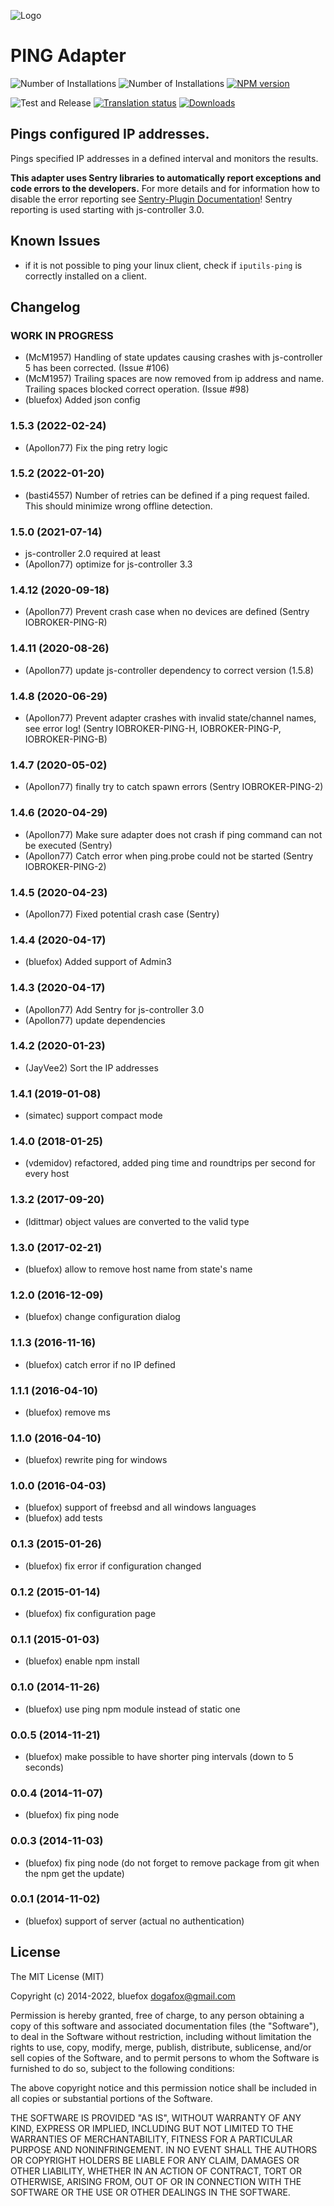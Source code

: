 ![Logo](admin/ping.png)
# PING Adapter

![Number of Installations](http://iobroker.live/badges/ping-installed.svg)
![Number of Installations](http://iobroker.live/badges/ping-stable.svg)
[![NPM version](http://img.shields.io/npm/v/iobroker.ping.svg)](https://www.npmjs.com/package/iobroker.ping)

![Test and Release](https://github.com/ioBroker/ioBroker.ping/workflows/Test%20and%20Release/badge.svg)
[![Translation status](https://weblate.iobroker.net/widgets/adapters/-/ping/svg-badge.svg)](https://weblate.iobroker.net/engage/adapters/?utm_source=widget)
[![Downloads](https://img.shields.io/npm/dm/iobroker.ping.svg)](https://www.npmjs.com/package/iobroker.ping)

## Pings configured IP addresses.

Pings specified IP addresses in a defined interval and monitors the results.

**This adapter uses Sentry libraries to automatically report exceptions and code errors to the developers.** For more details and for information how to disable the error reporting see [Sentry-Plugin Documentation](https://github.com/ioBroker/plugin-sentry#plugin-sentry)! Sentry reporting is used starting with js-controller 3.0.

## Known Issues
* if it is not possible to ping your linux client, check if `iputils-ping` is correctly installed on a client.

<!--
	Placeholder for the next version (at the beginning of the line):
	### __WORK IN PROGRESS__
-->

## Changelog

### **WORK IN PROGRESS**
* (McM1957) Handling of state updates causing crashes with js-controller 5 has been corrected. (Issue #106)
* (McM1957) Trailing spaces are now removed from ip address and name. Trailing spaces blocked correct operation. (Issue #98)
* (bluefox) Added json config

### 1.5.3 (2022-02-24)
* (Apollon77) Fix the ping retry logic

### 1.5.2 (2022-01-20)
* (basti4557) Number of retries can be defined if a ping request failed. This should minimize wrong offline detection.

### 1.5.0 (2021-07-14)
* js-controller 2.0 required at least
* (Apollon77) optimize for js-controller 3.3

### 1.4.12 (2020-09-18)
* (Apollon77) Prevent crash case when no devices are defined (Sentry IOBROKER-PING-R)

### 1.4.11 (2020-08-26)
* (Apollon77) update js-controller dependency to correct version (1.5.8)

### 1.4.8 (2020-06-29)
* (Apollon77) Prevent adapter crashes with invalid state/channel names, see error log! (Sentry IOBROKER-PING-H, IOBROKER-PING-P, IOBROKER-PING-B)

### 1.4.7 (2020-05-02)
* (Apollon77) finally try to catch spawn errors (Sentry IOBROKER-PING-2)

### 1.4.6 (2020-04-29)
* (Apollon77) Make sure adapter does not crash if ping command can not be executed (Sentry)
* (Apollon77) Catch error when ping.probe could not be started (Sentry IOBROKER-PING-2)

### 1.4.5 (2020-04-23)
* (Apollon77) Fixed potential crash case (Sentry)

### 1.4.4 (2020-04-17)
* (bluefox) Added support of Admin3

### 1.4.3 (2020-04-17)
* (Apollon77) Add Sentry for js-controller 3.0
* (Apollon77) update dependencies

### 1.4.2 (2020-01-23)
* (JayVee2) Sort the IP addresses

### 1.4.1 (2019-01-08)
* (simatec) support compact mode

### 1.4.0 (2018-01-25)
* (vdemidov) refactored, added ping time and roundtrips per second for every host

### 1.3.2 (2017-09-20)
* (ldittmar) object values are converted to the valid type

### 1.3.0 (2017-02-21)
* (bluefox) allow to remove host name from state's name

### 1.2.0 (2016-12-09)
* (bluefox) change configuration dialog

### 1.1.3 (2016-11-16)
* (bluefox) catch error if no IP defined

### 1.1.1 (2016-04-10)
* (bluefox) remove ms

### 1.1.0 (2016-04-10)
* (bluefox) rewrite ping for windows

### 1.0.0 (2016-04-03)
* (bluefox) support of freebsd and all windows languages
* (bluefox) add tests

### 0.1.3 (2015-01-26)
* (bluefox) fix error if configuration changed

### 0.1.2 (2015-01-14)
* (bluefox) fix configuration page

### 0.1.1 (2015-01-03)
* (bluefox) enable npm install

### 0.1.0 (2014-11-26)
* (bluefox) use ping npm module instead of static one

### 0.0.5 (2014-11-21)
* (bluefox) make possible to have shorter ping intervals (down to 5 seconds)

### 0.0.4 (2014-11-07)
* (bluefox) fix ping node

### 0.0.3 (2014-11-03)
* (bluefox) fix ping node (do not forget to remove package from git when the npm get the update)

### 0.0.1 (2014-11-02)
* (bluefox) support of server (actual no authentication)

## License

The MIT License (MIT)

Copyright (c) 2014-2022, bluefox <dogafox@gmail.com>

Permission is hereby granted, free of charge, to any person obtaining a copy
of this software and associated documentation files (the "Software"), to deal
in the Software without restriction, including without limitation the rights
to use, copy, modify, merge, publish, distribute, sublicense, and/or sell
copies of the Software, and to permit persons to whom the Software is
furnished to do so, subject to the following conditions:

The above copyright notice and this permission notice shall be included in
all copies or substantial portions of the Software.

THE SOFTWARE IS PROVIDED "AS IS", WITHOUT WARRANTY OF ANY KIND, EXPRESS OR
IMPLIED, INCLUDING BUT NOT LIMITED TO THE WARRANTIES OF MERCHANTABILITY,
FITNESS FOR A PARTICULAR PURPOSE AND NONINFRINGEMENT. IN NO EVENT SHALL THE
AUTHORS OR COPYRIGHT HOLDERS BE LIABLE FOR ANY CLAIM, DAMAGES OR OTHER
LIABILITY, WHETHER IN AN ACTION OF CONTRACT, TORT OR OTHERWISE, ARISING FROM,
OUT OF OR IN CONNECTION WITH THE SOFTWARE OR THE USE OR OTHER DEALINGS IN
THE SOFTWARE.
